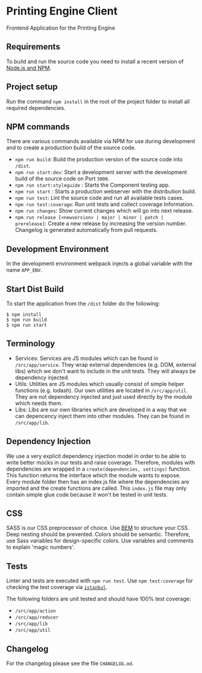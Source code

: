 # Printing Engine Client

Frontend Application for the Printing Engine

## Requirements

To build and run the source code you need to install a recent version of [Node.js and NPM](https://nodejs.org/).

## Project setup

Run the command `npm install` in the root of the project folder to install all required dependencies.

## NPM commands

There are various commands available via NPM for use during development and to create a production build of the source code.

- `npm run build`: Build the production version of the source code into `/dist`.
- `npm run start:dev`: Start a development server with the development build of the source code on Port `3000`.
- `npm run start:styleguide` : Starts the Component testing app.
- `npm run start` : Starts a production webserver with the distribution build.
- `npm run test`: Lint the source code and run all available tests cases.
- `npm run test:coverage`: Run unit tests and collect coverage Information.
- `npm run changes`: Show current changes which will go into next release.
- `npm run release [<newversion> | major | minor | patch | prerelease]`: Create a new release by increasing the version number. Changelog is generated automatically from pull requests.

## Development Environment

In the development environment webpack injects a global variable with the name `APP_ENV`.

## Start Dist Build

To start the application from the `/dist` folder do the following:

~~~
$ npm install
$ npm run build
$ npm run start
~~~

## Terminology
- Services: Services are JS modules which can be found in `/src/app/service`. They wrap external dependencies (e.g. DOM, external libs) which we don't want to include in the unit tests. They will always be dependency injected.
- Utils: Utilities are JS modules which usually consist of simple helper functions (e.g. lodash). Our own utilities are located in `/src/app/util`. They are not dependency injected and just used directly by the module which needs them.
- Libs: Libs are our own libraries which are developed in a way that we can depencency inject them into other modules. They can be found in `/src/app/lib`.

## Dependency Injection
We use a very explicit dependency injection model in order to be able to write better mocks in our tests and raise coverage. Therefore, modules with dependencies are wrapped in a `create(dependencies, settings)` function. This function returns the interface which the module wants to expose. Every module folder then has an index.js file where the dependencies are imported and the create functions are called. This `index.js` file may only contain simple glue code because it won't be tested in unit tests.

## CSS
SASS is our CSS preprocessor of choice.
Use [BEM](https://en.bem.info/) to structure your CSS. Deep nesting should be prevented.
Colors should be semantic. Therefore, use Sass variables for design-specific colors.
Use variables and comments to explain 'magic numbers'.

## Tests
Linter and tests are executed with `npm run test`.
Use `npm test:coverage` for checking the test coverage via [`istanbul`](https://github.com/gotwarlost/istanbul).

The following folders are unit tested and should have 100% test coverage:
- `/src/app/action`
- `/src/app/reducer`
- `/src/app/lib`
- `/src/app/util`

## Changelog

For the changelog please see the file `CHANGELOG.md`.
